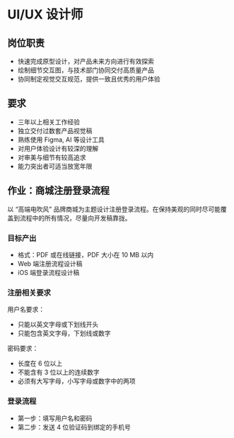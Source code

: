 # UI/UX 设计师

## 岗位职责

- 快速完成原型设计，对产品未来方向进行有效探索
- 绘制细节交互图，与技术部门协同交付高质量产品
- 协同制定视觉交互规范，提供一致且优秀的用户体验

## 要求

- 三年以上相关工作经验
- 独立交付过数套产品视觉稿
- 熟练使用 Figma, AI 等设计工具
- 对用户体验设计有较深的理解
- 对审美与细节有较高追求
- 能力突出者可适当放宽年限

## 作业：商城注册登录流程

以 “高端电吹风” 品牌商城为主题设计注册登录流程。在保持美观的同时尽可能覆盖到流程中的所有情况，尽量向开发稿靠拢。

### 目标产出

- 格式：PDF 或在线链接，PDF 大小在 10 MB 以内
- Web 端注册流程设计稿
- iOS 端登录流程设计稿

### 注册相关要求

用户名要求：
- 只能以英文字母或下划线开头
- 只能包含英文字母，下划线或数字

密码要求：
- 长度在 6 位以上
- 不能含有 3 位以上的连续数字
- 必须有大写字母，小写字母或数字中的两项

### 登录流程

- 第一步：填写用户名和密码
- 第二步：发送 4 位验证码到绑定的手机号
